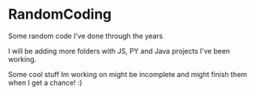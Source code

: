 # RandomCoding
Some random code I've done through the years

I will be adding more folders with JS, PY and Java projects I've been working. 

Some cool stuff Im working on might be incomplete and might finish them when I get a chance! :)
